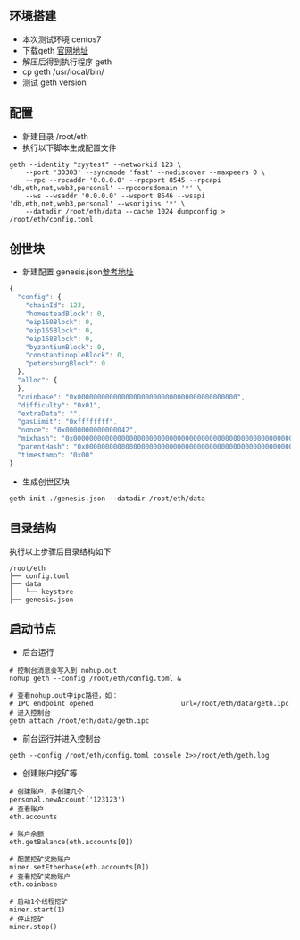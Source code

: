 ## 环境搭建
- 本次测试环境 centos7
- 下载geth [官网地址](https://geth.ethereum.org/downloads/)
- 解压后得到执行程序 geth
- cp geth /usr/local/bin/
- 测试 geth version

## 配置
- 新建目录 /root/eth
- 执行以下脚本生成配置文件

```shell
geth --identity "zyytest" --networkid 123 \
    --port '30303' --syncmode 'fast' --nodiscover --maxpeers 0 \
    --rpc --rpcaddr '0.0.0.0' --rpcport 8545 --rpcapi 'db,eth,net,web3,personal' --rpccorsdomain '*' \
    --ws --wsaddr '0.0.0.0' --wsport 8546 --wsapi 'db,eth,net,web3,personal' --wsorigins '*' \
    --datadir /root/eth/data --cache 1024 dumpconfig > /root/eth/config.toml
```

## 创世块
- 新建配置 genesis.json[参考地址](https://hub.docker.com/r/ethereum/client-go)

```javascript
{
  "config": {
    "chainId": 123,
    "homesteadBlock": 0,
    "eip150Block": 0,
    "eip155Block": 0,
    "eip158Block": 0,
    "byzantiumBlock": 0,
    "constantinopleBlock": 0,
    "petersburgBlock": 0
  },
  "alloc": {
  },
  "coinbase": "0x0000000000000000000000000000000000000000",
  "difficulty": "0x01",
  "extraData": "",
  "gasLimit": "0xffffffff",
  "nonce": "0x0000000000000042",
  "mixhash": "0x0000000000000000000000000000000000000000000000000000000000000000",
  "parentHash": "0x0000000000000000000000000000000000000000000000000000000000000000",
  "timestamp": "0x00"
}
```

- 生成创世区块
```shell
geth init ./genesis.json --datadir /root/eth/data
```

## 目录结构
执行以上步骤后目录结构如下

```
/root/eth
├── config.toml
├── data
│   └── keystore
├── genesis.json
```

## 启动节点
- 后台运行
```shell
# 控制台消息会写入到 nohup.out
nohup geth --config /root/eth/config.toml &

# 查看nohup.out中ipc路径，如：
# IPC endpoint opened                      url=/root/eth/data/geth.ipc
# 进入控制台
geth attach /root/eth/data/geth.ipc
```

- 前台运行并进入控制台

```shell
geth --config /root/eth/config.toml console 2>>/root/eth/geth.log
```

- 创建账户挖矿等

```shell
# 创建账户，多创建几个
personal.newAccount('123123')
# 查看账户
eth.accounts

# 账户余额
eth.getBalance(eth.accounts[0])

# 配置挖矿奖励账户
miner.setEtherbase(eth.accounts[0])
# 查看挖矿奖励账户
eth.coinbase

# 启动1个线程挖矿
miner.start(1)
# 停止挖矿
miner.stop()

```